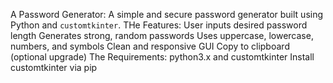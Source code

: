 A Password Generator:
    A simple and secure password generator built using Python and `customtkinter`.
THe Features:
    User inputs desired password length
    Generates strong, random passwords
    Uses uppercase, lowercase, numbers, and symbols
    Clean and responsive GUI
    Copy to clipboard (optional upgrade)
The Requirements:
    python3.x and customtkinter
    Install customtkinter via pip